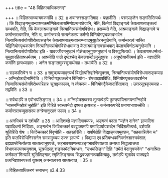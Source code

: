 +++
title = "48 विहितत्वाधिकरणम्"

+++
॥ विहितत्वाच्चाश्रमकर्मापि ॥ 32 ॥ अवान्तरसङ्गतिमाह - यज्ञादीति । परमप्रकृतेन सङ्गतिरित्यर्थः । किं विद्याङ्गभूतान्याश्रमकर्माणिकेवलाश्रमिणोऽप्यनष्ठेयानि, नेति, किमेषां विद्याङ्गत्वे केवलाश्रसाङ्कत्वं सम्भवति, नेति, किं केवलाश्रमाङ्गत्वे नित्यानित्यसंयोगविरोध। प्रसज्यते नेति, आश्रमाङ्गत्वे विद्याङ्गत्वे च कर्मान्तरत्वमस्ति, नेति च, कर्मान्तरत्वे सत्यनेकस्य कर्मणो विनियोगपृथकत्वभावेन नित्यानित्यसंयोगविरोधप्रसङ्गेन केवलाश्रमाङ्गत्वासम्भवादमुसुक्षोरननुष्ठेयानि, कर्मान्तरत्वं नास्ति चेद्विनियोगपृथकत्वेन नित्यानित्यसंयोगविरोधाभावात् केलाश्रमाङ्गत्वसम्भवात् केलाश्रमिणोऽप्यनुष्ठेयानि । नित्यानित्यसंयोगविरोध इति - यावज्जीवमनुष्ठानं मोक्षेच्छानुगुणमनुष्ठानं च विरुद्धमित्यर्थः । केवलाश्रमधर्म्मत्वं- सुमुक्षारहिताश्रधर्मत्वम् । आश्रमीति पाठो दृष्टश्चेत् केवलशब्दोऽमुसुक्षुपरः । अनुष्ठेयानीत्यर्थ इति - यज्ञादीनि कर्माणि इत्यध्याहारः । अनेन सङ्गतमुवरसूत्रार्थमाह - तथाचेति ॥ 32 ॥

॥ सहकारित्वेन च ॥ 33 ॥ समुच्छयव्यावृत्त्यर्थं विद्योत्पत्तिद्वारेणेत्युक्त्तम्, नित्यानित्यसंयोगविरोधमाशङ्कयाह - अग्निहोत्रादीनामिवेति । विनियोगपृथकत्वेन विनियोगः- शेषत्वज्ञापविधिः, विनियोगपृथकत्वदर्शनेन नित्यानित्यसंयोगविरोधपरिहारः सूत्रद्वयफलम्, न त्वेकस्य - विनियोगद्वैकेनादर्शितत्वात् । उत्तरसूत्रकृत्यमाह - तद्वदिति ॥ 33 ॥

॥ सर्वथाऽपि त एवोभयलिङ्गात् ॥ 34 ॥ अग्निहोत्रशब्दस्य तुल्यत्वेऽपि कुण्डपायिनामयनाग्निहोत्रे "मासमग्निहोत्रं जुहोति" इति विहिते स्वरूपभेदो दृश्यत इत्यत्राह - कर्मस्वरूपभेदे प्रमाणाभावाच्चेति । कर्मान्तरत्वव्युदासस्य तन्त्रेणानुष्ठानं फलम् ॥ 34 ॥

॥ अनभिभवं च दर्शयति ॥ 35 ॥ आदिशब्दो यज्ञादिवाक्यपरः, अङ्गत्वं वदता "यज्ञेन दानेन" इत्यादिना यज्ञादिधर्मा निर्दिष्टाः, अङ्गत्वेन किञ्चित्कारं वदद्वाक्यमपि यमादिपर्यायशब्देन निर्दिशतीत्यर्थः, दर्शयति श्रुतिरिति शेषः । किञ्चित्कारं विवृणोति - अहरहरिति । सर्वापेक्षेति विद्याङ्गत्वमुक्त्तम्, "सहकारित्वेन च" इति फलविरोधिनिरसनेन समसमुच्चय उक्त्त इत्यन्ये । विद्याया एव प्रतिबन्धकनिवर्त्तनशास्त्रवंशात् ब्रह्मप्राप्तेनिर्त्यतया साध्यत्वानुपपत्तेः, सहभावश्रवणस्याऽङ्गभावविषयतया अन्यथा सिद्धत्वात्तथा विभागकल्पनमयुक्त्तम्, सूत्रभेदस्तु शङ्काभेदनिबन्धनः, "उभयलिङ्ग"दिति "तमेतं वेदानुवचनेन" "अनाश्रितः कर्मफल"मित्यादि श्रुतिलिङ्गात् स्मृतिलिङ्गाच्च सिद्धवज्ज्ञानरूपादित्याहुः, ततोऽपि श्रुतावेव वाक्यद्वये प्रत्यभिज्ञापनपरत्वं युक्त्तम् अनन्यत्वस्य साध्यत्वात् ॥ 35 ॥

॥ विहितत्वाधिकरणं समाप्तम् ॥3.4.33

